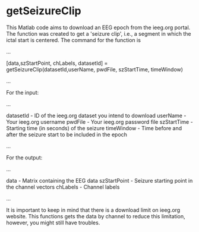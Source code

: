 # getSeizureClip
This Matlab code aims to download an EEG epoch from the ieeg.org portal. The function was created to get a 'seizure clip', i.e., a segment
in which the ictal start is centered. The command for the function is

...

[data,szStartPoint, chLabels, datasetId] = getSeizureClip(datasetId,userName, pwdFile, szStartTime, timeWindow)

...

For the input:

...

datasetId - ID of the ieeg.org dataset you intend to download
userName - Your ieeg.org username
pwdFile - Your ieeg.org password file
szStartTime - Starting time (in seconds) of the seizure
timeWindow - Time before and after the seizure start to be included in the epoch

...

For the output:

...

data - Matrix containing the EEG data
szStartPoint - Seizure starting point in the channel vectors
chLabels - Channel labels

...

It is important to keep in mind that there is a download limit on ieeg.org website. This functions gets the data by channel to reduce
this limitation, however, you might still have troubles.
